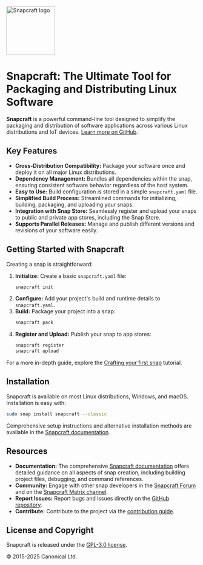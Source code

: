 <img src="https://dashboard.snapcraft.io/site_media/appmedia/2018/04/Snapcraft-logo-bird.png" alt="Snapcraft logo" style="height: 128px; display: block">

# Snapcraft: The Ultimate Tool for Packaging and Distributing Linux Software

**Snapcraft** is a powerful command-line tool designed to simplify the packaging and distribution of software applications across various Linux distributions and IoT devices. [Learn more on GitHub](https://github.com/canonical/snapcraft).

## Key Features

*   **Cross-Distribution Compatibility:** Package your software once and deploy it on all major Linux distributions.
*   **Dependency Management:**  Bundles all dependencies within the snap, ensuring consistent software behavior regardless of the host system.
*   **Easy to Use:**  Build configuration is stored in a simple `snapcraft.yaml` file.
*   **Simplified Build Process:** Streamlined commands for initializing, building, packaging, and uploading your snaps.
*   **Integration with Snap Store:** Seamlessly register and upload your snaps to public and private app stores, including the Snap Store.
*   **Supports Parallel Releases:** Manage and publish different versions and revisions of your software easily.

## Getting Started with Snapcraft

Creating a snap is straightforward:

1.  **Initialize:** Create a basic `snapcraft.yaml` file:
    ```bash
    snapcraft init
    ```
2.  **Configure:** Add your project's build and runtime details to `snapcraft.yaml`.
3.  **Build:** Package your project into a snap:
    ```bash
    snapcraft pack
    ```
4.  **Register and Upload:** Publish your snap to app stores:
    ```bash
    snapcraft register
    snapcraft upload
    ```

For a more in-depth guide, explore the [Crafting your first snap](https://documentation.ubuntu.com/snapcraft/stable/tutorials/craft-a-snap) tutorial.

## Installation

Snapcraft is available on most Linux distributions, Windows, and macOS. Installation is easy with:

```bash
sudo snap install snapcraft --classic
```

Comprehensive setup instructions and alternative installation methods are available in the [Snapcraft documentation](https://documentation.ubuntu.com/snapcraft/stable/how-to/setup/set-up-snapcraft).

## Resources

*   **Documentation:** The comprehensive [Snapcraft documentation](https://documentation.ubuntu.com/snapcraft/stable) offers detailed guidance on all aspects of snap creation, including building project files, debugging, and command references.
*   **Community:** Engage with other snap developers in the [Snapcraft Forum](https://forum.snapcraft.io) and on the [Snapcraft Matrix channel](https://matrix.to/#/#snapcraft:ubuntu.com).
*   **Report Issues:**  Report bugs and issues directly on the [GitHub repository](https://github.com/canonical/snapcraft/issues).
*   **Contribute:**  Contribute to the project via the [contribution guide](CONTRIBUTING.md).

## License and Copyright

Snapcraft is released under the [GPL-3.0 license](LICENSE).

© 2015-2025 Canonical Ltd.